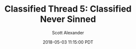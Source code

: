 ---
layout: podcast
title: "Classified Thread 5: Classified Never Sinned"
author: Scott Alexander
description: https://slatestarcodex.com/2018/05/03/classified-thread-5-classified-never-sinned/
date: 2018-05-03 11:15:00 PDT
length: 79712
duration: 20
guid: classified-thread-5-classified-never-sinned
---